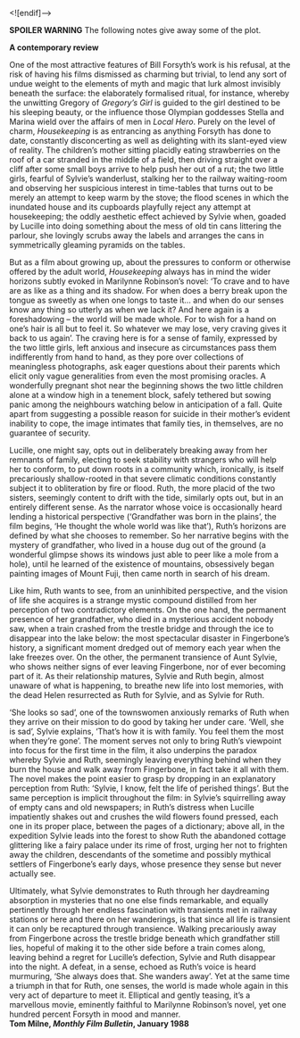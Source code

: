 


<![endif]-->

**SPOILER WARNING** The following notes give away some of the plot.

**A contemporary review**

One of the most attractive features of Bill Forsyth’s work is his refusal, at the risk of having his films dismissed as charming but trivial, to lend any sort of undue weight to the elements of myth and magic that lurk almost invisibly beneath the surface: the elaborately formalised ritual, for instance, whereby the unwitting Gregory of _Gregory’s Girl_ is guided to the girl destined to be his sleeping beauty, or the influence those Olympian goddesses Stella and Marina wield over the affairs of men in _Local Hero_. Purely on the level of charm, _Housekeeping_ is as entrancing as anything Forsyth has done to date, constantly disconcerting as well as delighting with its slant-eyed view of reality. The children’s mother sitting placidly eating strawberries on the roof of a car stranded in the middle of a field, then driving straight over a cliff after some small boys arrive to help push her out of a rut; the two little girls, fearful of Sylvie’s wanderlust, stalking her to the railway waiting-room and observing her suspicious interest in time-tables that turns out to be merely an attempt to keep warm by the stove; the flood scenes in which the inundated house and its cupboards playfully reject any attempt at housekeeping; the oddly aesthetic effect achieved by Sylvie when, goaded by Lucille into doing something about the mess of old tin cans littering the parlour, she lovingly scrubs away the labels and arranges the cans in symmetrically gleaming pyramids on the tables.

But as a film about growing up, about the pressures to conform or otherwise offered by the adult world, _Housekeeping_ always has in mind the wider horizons subtly evoked in Marilynne Robinson’s novel: ‘To crave and to have are as like as a thing and its shadow. For when does a berry break upon the tongue as sweetly as when one longs to taste it... and when do our senses know any thing so utterly as when we lack it? And here again is a foreshadowing – the world will be made whole. For to wish for a hand on one’s hair is all but to feel it. So whatever we may lose, very craving gives it back to us again’. The craving here is for a sense of family, expressed by the two little girls, left anxious and insecure as circumstances pass them indifferently from hand to hand, as they pore over collections of meaningless photographs, ask eager questions about their parents which elicit only vague generalities from even the most promising oracles. A wonderfully pregnant shot near the beginning shows the two little children alone at a window high in a tenement block, safely tethered but sowing panic among the neighbours watching below in anticipation of a fall. Quite apart from suggesting a possible reason for suicide in their mother’s evident inability to cope, the image intimates that family ties, in themselves, are no guarantee of security.

Lucille, one might say, opts out in deliberately breaking away from her remnants of family, electing to seek stability with strangers who will help her to conform, to put down roots in a community which, ironically, is itself precariously shallow-rooted in that severe climatic conditions constantly subject it to obliteration by fire or flood. Ruth, the more placid of the two sisters, seemingly content to drift with the tide, similarly opts out, but in an entirely different sense. As the narrator whose voice is occasionally heard lending a historical perspective (‘Grandfather was born in the plains’, the film begins, ‘He thought the whole world was like that’), Ruth’s horizons are defined by what she chooses to remember. So her narrative begins with the mystery of grandfather, who lived in a house dug out of the ground (a wonderful glimpse shows its windows just able to peer like a mole from a hole), until he learned of the existence of mountains, obsessively began painting images of Mount Fuji, then came north in search of his dream.

Like him, Ruth wants to see, from an uninhibited perspective, and the vision of life she acquires is a strange mystic compound distilled from her perception of two contradictory elements. On the one hand, the permanent presence of her grandfather, who died in a mysterious accident nobody saw, when a train crashed from the trestle bridge and through the ice to disappear into the lake below: the most spectacular disaster in Fingerbone’s history, a significant moment dredged out of memory each year when the lake freezes over. On the other, the permanent transience of Aunt Sylvie, who shows neither signs of ever leaving Fingerbone, nor of ever becoming part of it. As their relationship matures, Sylvie and Ruth begin, almost unaware of what is happening, to breathe new life into lost memories, with the dead Helen resurrected as Ruth for Sylvie, and as Sylvie for Ruth.

‘She looks so sad’, one of the townswomen anxiously remarks of Ruth when they arrive on their mission to do good by taking her under care. ‘Well, she is sad’, Sylvie explains, ‘That’s how it is with family. You feel them the most when they’re gone’. The moment serves not only to bring Ruth’s viewpoint into focus for the first time in the film, it also underpins the paradox whereby Sylvie and Ruth, seemingly leaving everything behind when they burn the house and walk away from Fingerbone, in fact take it all with them. The novel makes the point easier to grasp by dropping in an explanatory perception from Ruth: ‘Sylvie, I know, felt the life of perished things’. But the same perception is implicit throughout the film: in Sylvie’s squirrelling away of empty cans and old newspapers; in Ruth’s distress when Lucille impatiently shakes out and crushes the wild flowers found pressed, each one in its proper place, between the pages of a dictionary; above all, in the expedition Sylvie leads into the forest to show Ruth the abandoned cottage glittering like a fairy palace under its rime of frost, urging her not to frighten away the children, descendants of the sometime and possibly mythical settlers of Fingerbone’s early days, whose presence they sense but never actually see.

Ultimately, what Sylvie demonstrates to Ruth through her daydreaming absorption in mysteries that no one else finds remarkable, and equally pertinently through her endless fascination with transients met in railway stations or here and there on her wanderings, is that since all life is transient it can only be recaptured through transience. Walking precariously away from Fingerbone across the trestle bridge beneath which grandfather still lies, hopeful of making it to the other side before a train comes along, leaving behind a regret for Lucille’s defection, Sylvie and Ruth disappear into the night. A defeat, in a sense, echoed as Ruth’s voice is heard murmuring, ‘She always does that. She wanders away’. Yet at the same time a triumph in that for Ruth, one senses, the world is made whole again in this very act of departure to meet it. Elliptical and gently teasing, it’s a marvellous movie, eminently faithful to Marilynne Robinson’s novel, yet one hundred percent Forsyth in mood and manner.  
**Tom Milne, _Monthly Film Bulletin_, January 1988**
<!--stackedit_data:
eyJoaXN0b3J5IjpbLTIzNjA3MjY3MF19
-->